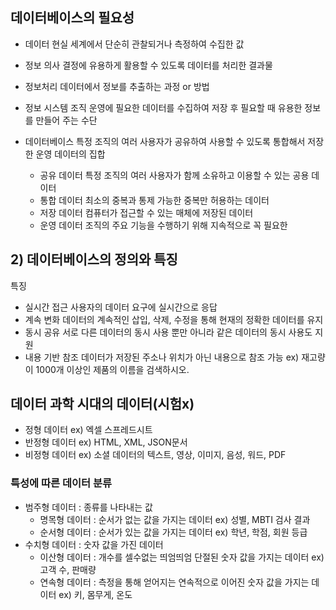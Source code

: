 ## 데이터베이스의 필요성
- 데이터
	현실 세계에서 단순히 관찰되거나 측정하여 수집한 값
- 정보
	의사 결정에 유용하게 활용할 수 있도록 데이터를 처리한 결과물

- 정보처리
	데이터에서 정보를 추출하는 과정 or 방법

- 정보 시스템
	조직 운영에 필요한 데이터를 수집하여 저장 후 필요할 때 유용한 정보를 만들어 주는 수단
- 데이터베이스
	특정 조직의 여러 사용자가 공유하여 사용할 수 있도록 통합해서 저장한 운영 데이터의 집합
	- 공유 데이터
		특정 조직의 여러 사용자가 함께 소유하고 이용할 수 있는 공용 데이터
	- 통합 데이터
		최소의 중복과 통제 가능한 중복만 허용하는 데이터
	- 저장 데이터
		컴퓨터가 접근할 수 있는 매체에 저장된 데이터
	- 운영 데이터
		조직의 주요 기능을 수행하기 위해 지속적으로 꼭 필요한 
## 2) 데이터베이스의 정의와 특징
특징
- 실시간 접근
	사용자의 데이터 요구에 실시간으로 응답
-  계속 변화
	데이터의 계속적인 삽입, 삭제, 수정을 통해 현재의 정확한 데이터를 유지
- 동시 공유
	서로 다른 데이터의 동시 사용 뿐만 아니라 같은 데이터의 동시 사용도 지원
- 내용 기반 참조
	데이터가 저장된 주소나 위치가 아닌 내용으로 참조 가능
	ex) 재고량이 1000개 이상인 제품의 이름을 검색하시오.
## 데이터 과학 시대의 데이터(시험x)
- 정형 데이터
	ex) 엑셀 스프레드시트
- 반정형 데이터
	ex) HTML, XML, JSON문서
- 비정형 데이터
	ex) 소셜 데이터의 텍스트, 영상, 이미지, 음성, 워드, PDF

### 특성에 따른 데이터 분류
- 범주형 데이터 : 종류를 나타내는 값
	- 명목형 데이터 : 순서가 없는 값을 가지는 데이터
		ex) 성별, MBTI 검사 결과
	- 순서형 데이터 : 순서가 있는 값을 가지는 데이터
		ex) 학년, 학점, 회원 등급
- 수치형 데이터 : 숫자 값을 가진 데이터
	- 이산형 데이터 : 개수를 셀수없는 띄엄띄엄 단절된 숫자 값을 가지는 데이터
		ex) 고객 수, 판매량
	- 연속형 데이터 : 측정을 통해 얻어지는 연속적으로 이어진 숫자 값을 가지는 데이터
		ex) 키, 몸무게, 온도